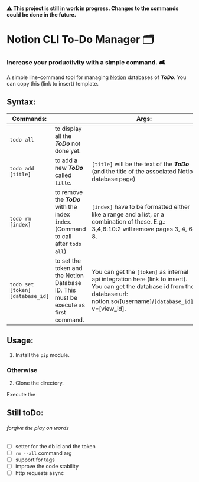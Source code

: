 
#### ⚠️ This project is still in work in progress. Changes to the commands could be done in the future.


# Notion CLI To-Do Manager 🗂
### Increase your productivity with a simple command. 🛋

A simple line-command tool for managing [Notion](http://notion.so) databases of ___ToDo___. You can copy this (link to insert) template.


## Syntax:

| Commands:|    | Args:|
|---|---|---|
| `todo all` | to display all the ___ToDo___ not done yet. |    |
| `todo add [title]` | to add a new ___ToDo___ called `title`. |   `[title]` will be the text of the ___ToDo___ (and the title of the associated Notion database page)  | 
| `todo rm [index]` | to remove the ___ToDo___ with the index `index`.  <br> (Command to call after `todo all`)| `[index]` have to be formatted either like a range and a list, or a combination of these. E.g.: 3,4,6:10:2 will remove pages 3, 4, 6, 8.
| `todo set [token] [database_id]` | to set the token and the Notion Database ID. This must be execute as first command. | You can get the `[token]` as internal api integration here (link to insert). <br> You can get the database id from the database url: notion.so/[username]/`[database_id]`?v=[view_id].  |



## Usage:

1. Install the `pip` module.

### Otherwise

2. Clone the directory. 

Execute the 




## Still toDo:
###### forgive the play on words

- [ ] setter for the db id and the token
- [ ] `rm --all` command arg
- [ ] support for tags
- [ ] improve the code stability
- [ ] http requests async 
